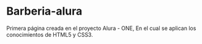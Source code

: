 # Barberia-alura

Primera página creada en el proyecto Alura - ONE, En el cual se aplican los conocimientos de HTML5 y CSS3.
